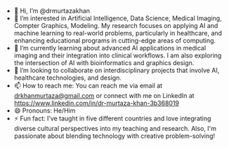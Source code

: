 - 👋 Hi, I’m @drmurtazakhan
- 👀 I’m interested in Artificial Intelligence, Data Science, Medical Imaging, Compter Graphics, Modeling. My research focuses on applying AI and machine learning to real-world problems, particularly in healthcare, and enhancing educational programs in cutting-edge areas of computing.
- 🌱 I’m currently learning about advanced AI applications in medical imaging and their integration into clinical workflows. I am also exploring the intersection of AI with bioinformatics and graphics design.
- 💞️ I’m looking to collaborate on interdisciplinary projects that involve AI, healthcare technologies, and design. 
- 📫 How to reach me: You can reach me via email at drkhanmurtaza@gmail.com or connect with me on LinkedIn at https://www.linkedin.com/in/dr-murtaza-khan-3b368019
- 😄 Pronouns: He/Him
- ⚡ Fun fact: I’ve taught in five different countries and love integrating diverse cultural perspectives into my teaching and research. Also, I'm passionate about blending technology with creative problem-solving!


<!---
drmurtazakhan/drmurtazakhan is a ✨ special ✨ repository because its `README.md` (this file) appears on your GitHub profile.
You can click the Preview link to take a look at your changes.
--->
